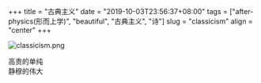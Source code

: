 +++
title = "古典主义"
date = "2019-10-03T23:56:37+08:00"
tags = ["after-physics(形而上学)", "beautiful", "古典主义", "诗"]
slug = "classicism"
align = "center"
+++

![classicism.png](/images/classicism.png)

高贵的单纯  
静穆的伟大
